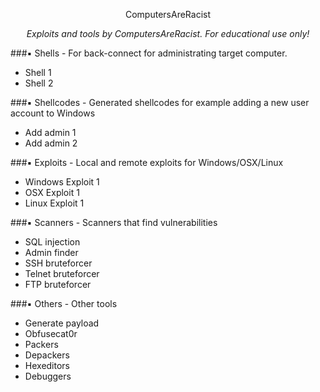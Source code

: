 <p align="center" size="16">ComputersAreRacist</p>
<p align="center"><i>Exploits and tools by ComputersAreRacist. For educational use only!</i></p>




###:black_small_square: Shells - For back-connect for administrating target computer.

* Shell 1
* Shell 2

###:black_small_square: Shellcodes - Generated shellcodes for example adding a new user account to Windows

* Add admin 1
* Add admin 2

###:black_small_square: Exploits - Local and remote exploits for Windows/OSX/Linux

* Windows Exploit 1
* OSX Exploit 1
* Linux Exploit 1

###:black_small_square: Scanners - Scanners that find vulnerabilities

* SQL injection
* Admin finder
* SSH bruteforcer
* Telnet bruteforcer
* FTP bruteforcer

###:black_small_square: Others - Other tools

* Generate payload
* Obfusecat0r
* Packers
* Depackers
* Hexeditors
* Debuggers

